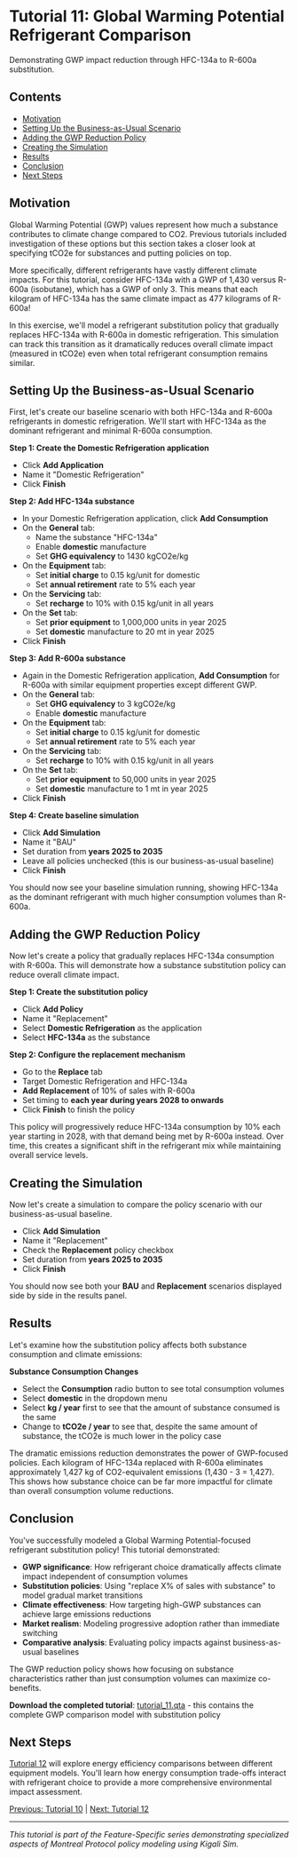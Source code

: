 # Tutorial 11: Global Warming Potential Refrigerant Comparison

Demonstrating GWP impact reduction through HFC-134a to R-600a substitution.

## Contents

- [Motivation](#motivation)
- [Setting Up the Business-as-Usual Scenario](#setting-up-the-business-as-usual-scenario)
- [Adding the GWP Reduction Policy](#adding-the-gwp-reduction-policy)
- [Creating the Simulation](#creating-the-simulation)
- [Results](#results)
- [Conclusion](#conclusion)
- [Next Steps](#next-steps)

## Motivation

Global Warming Potential (GWP) values represent how much a substance contributes to climate change compared to CO2. Previous tutorials included investigation of these options but this section takes a closer look at specifying tCO2e for substances and putting policies on top.

More specifically, different refrigerants have vastly different climate impacts. For this tutorial, consider HFC-134a with a GWP of 1,430 versus R-600a (isobutane), which has a GWP of only 3. This means that each kilogram of HFC-134a has the same climate impact as 477 kilograms of R-600a!

In this exercise, we'll model a refrigerant substitution policy that gradually replaces HFC-134a with R-600a in domestic refrigeration. This simulation can track this transition as it dramatically reduces overall climate impact (measured in tCO2e) even when total refrigerant consumption remains similar.

## Setting Up the Business-as-Usual Scenario

First, let's create our baseline scenario with both HFC-134a and R-600a refrigerants in domestic refrigeration. We'll start with HFC-134a as the dominant refrigerant and minimal R-600a consumption.

**Step 1: Create the Domestic Refrigeration application**
- Click **Add Application**
- Name it "Domestic Refrigeration"
- Click **Finish**

**Step 2: Add HFC-134a substance**
- In your Domestic Refrigeration application, click **Add Consumption**
- On the **General** tab:
  - Name the substance "HFC-134a"
  - Enable **domestic** manufacture
  - Set **GHG equivalency** to 1430 kgCO2e/kg
- On the **Equipment** tab:
  - Set **initial charge** to 0.15 kg/unit for domestic
  - Set **annual retirement** rate to 5% each year
- On the **Servicing** tab:
  - Set **recharge** to 10% with 0.15 kg/unit in all years
- On the **Set** tab:
  - Set **prior equipment** to 1,000,000 units in year 2025
  - Set **domestic** manufacture to 20 mt in year 2025
- Click **Finish**

**Step 3: Add R-600a substance**
- Again in the Domestic Refrigeration application, **Add Consumption** for R-600a with similar equipment properties except different GWP.
- On the **General** tab:
  - Set **GHG equivalency** to 3 kgCO2e/kg
  - Enable **domestic** manufacture
- On the **Equipment** tab:
  - Set **initial charge** to 0.15 kg/unit for domestic
  - Set **annual retirement** rate to 5% each year
- On the **Servicing** tab:
  - Set **recharge** to 10% with 0.15 kg/unit in all years
- On the **Set** tab:
  - Set **prior equipment** to 50,000 units in year 2025
  - Set **domestic** manufacture to 1 mt in year 2025
- Click **Finish**

**Step 4: Create baseline simulation**
- Click **Add Simulation**
- Name it "BAU"
- Set duration from **years 2025 to 2035**
- Leave all policies unchecked (this is our business-as-usual baseline)
- Click **Finish**

You should now see your baseline simulation running, showing HFC-134a as the dominant refrigerant with much higher consumption volumes than R-600a.

## Adding the GWP Reduction Policy

Now let's create a policy that gradually replaces HFC-134a consumption with R-600a. This will demonstrate how a substance substitution policy can reduce overall climate impact.

**Step 1: Create the substitution policy**
- Click **Add Policy**
- Name it "Replacement"
- Select **Domestic Refrigeration** as the application
- Select **HFC-134a** as the substance

**Step 2: Configure the replacement mechanism**
- Go to the **Replace** tab
- Target Domestic Refrigeration and HFC-134a
- **Add Replacement** of 10% of sales with R-600a
- Set timing to **each year during years 2028 to onwards**
- Click **Finish** to finish the policy

This policy will progressively reduce HFC-134a consumption by 10% each year starting in 2028, with that demand being met by R-600a instead. Over time, this creates a significant shift in the refrigerant mix while maintaining overall service levels.

## Creating the Simulation

Now let's create a simulation to compare the policy scenario with our business-as-usual baseline.

- Click **Add Simulation**
- Name it "Replacement"
- Check the **Replacement** policy checkbox
- Set duration from **years 2025 to 2035**
- Click **Finish**

You should now see both your **BAU** and **Replacement** scenarios displayed side by side in the results panel.

## Results

Let's examine how the substitution policy affects both substance consumption and climate emissions:

**Substance Consumption Changes**
- Select the **Consumption** radio button to see total consumption volumes
- Select **domestic** in the dropdown menu
- Select **kg / year** first to see that the amount of substance consumed is the same
- Change to **tCO2e / year** to see that, despite the same amount of substance, the tCO2e is much lower in the policy case

The dramatic emissions reduction demonstrates the power of GWP-focused policies. Each kilogram of HFC-134a replaced with R-600a eliminates approximately 1,427 kg of CO2-equivalent emissions (1,430 - 3 = 1,427). This shows how substance choice can be far more impactful for climate than overall consumption volume reductions.

## Conclusion

You've successfully modeled a Global Warming Potential-focused refrigerant substitution policy! This tutorial demonstrated:

- **GWP significance**: How refrigerant choice dramatically affects climate impact independent of consumption volumes
- **Substitution policies**: Using "replace X% of sales with substance" to model gradual market transitions
- **Climate effectiveness**: How targeting high-GWP substances can achieve large emissions reductions
- **Market realism**: Modeling progressive adoption rather than immediate switching
- **Comparative analysis**: Evaluating policy impacts against business-as-usual baselines

The GWP reduction policy shows how focusing on substance characteristics rather than just consumption volumes can maximize co-benefits.

**Download the completed tutorial**: [tutorial_11.qta](tutorial_11.qta) - this contains the complete GWP comparison model with substitution policy

## Next Steps

[Tutorial 12](/guide/tutorial_12.html) will explore energy efficiency comparisons between different equipment models. You'll learn how energy consumption trade-offs interact with refrigerant choice to provide a more comprehensive environmental impact assessment.

[Previous: Tutorial 10](/guide/tutorial_10.html) | [Next: Tutorial 12](/guide/tutorial_12.html)

---

_This tutorial is part of the Feature-Specific series demonstrating specialized aspects of Montreal Protocol policy modeling using Kigali Sim._